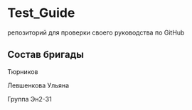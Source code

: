 # Test_Guide
репозиторий для проверки своего руководства по  GitHub

## Состав бригады

Тюрников

Левшенкова Ульяна

Группа Эн2-31
